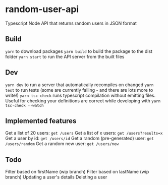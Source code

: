# random-user-api
Typescript Node API that returns random users in JSON format

## Build
`yarn` to download packages
`yarn build` to build the package to the dist folder
`yarn start` to run the API server from the built files

## Dev
`yarn dev` to run a server that automatically recompiles on changed
`yarn test` to run tests (some are currently failing - and there are lots more to write!)
`yarn tsc-check` runs typescript compilation without emitting files. Useful for checking your definitions are correct while developing with `yarn tsc-check --watch`

## Implemented features
Get a list of 20 users: `get /users`
Get a list of x users: `get /users?results=x`
Get a user by id: `get /users/id`
Get a random (pre-generated) user: `get /users/random`
Get a random new user: `get /users/new`

## Todo
Filter based on firstName (wip branch)
Filter based on lastName (wip branch)
Updating a user's details
Deleting a user
